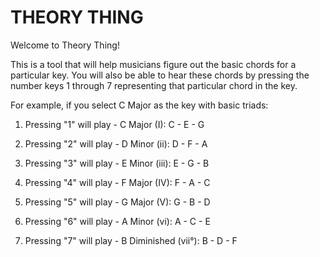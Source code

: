 # THEORY THING

Welcome to Theory Thing!

This is a tool that will help musicians figure out the basic chords for a particular key. 
You will also be able to hear these chords by pressing the number keys 1 through 7 representing that particular chord in the key.

For example, if you select C Major as the key with basic triads:

1. Pressing "1" will play - C Major (I): C - E - G

2. Pressing "2" will play - D Minor (ii): D - F - A

3. Pressing "3" will play - E Minor (iii): E - G - B

4. Pressing "4" will play - F Major (IV): F - A - C

5. Pressing "5" will play - G Major (V): G - B - D

6. Pressing "6" will play - A Minor (vi): A - C - E

7. Pressing "7" will play - B Diminished (vii°): B - D - F


